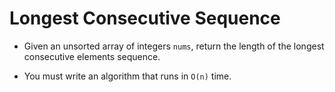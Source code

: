# Longest Consecutive Sequence

- Given an unsorted array of integers `nums`, return the length of the longest consecutive elements sequence.

- You must write an algorithm that runs in `O(n)` time.
